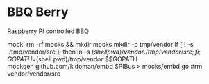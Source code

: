 # BBQ Berry

Raspberry Pi controlled BBQ

mock:
	rm -rf mocks && mkdir mocks
	mkdir -p tmp/vendor
	if [ ! -s ./tmp/vendor/src ]; then ln -s $(shell pwd)/vendor ./tmp/vendor/src; fi;
	GOPATH=$(shell pwd)/tmp/vendor:$$GOPATH \
	    mockgen github.com/kidoman/embd SPIBus > mocks/embd.go
	#rm vendor/vendor/src